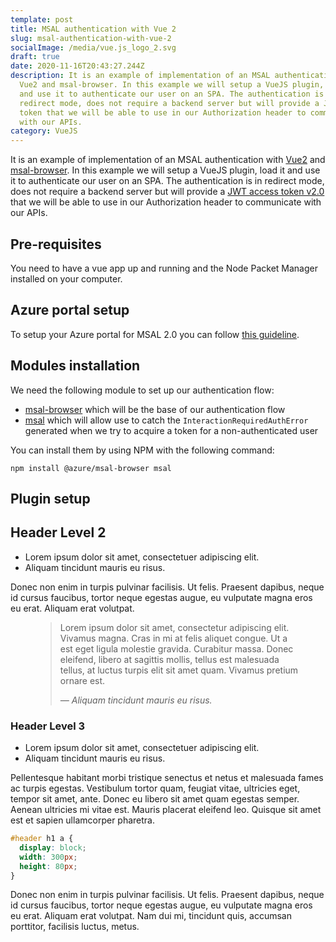 ```yaml
---
template: post
title: MSAL authentication with Vue 2
slug: msal-authentication-with-vue-2
socialImage: /media/vue.js_logo_2.svg
draft: true
date: 2020-11-16T20:43:27.244Z
description: It is an example of implementation of an MSAL authentication with
  Vue2 and msal-browser. In this example we will setup a VueJS plugin, load it
  and use it to authenticate our user on an SPA. The authentication is in
  redirect mode, does not require a backend server but will provide a JWT access
  token that we will be able to use in our Authorization header to communicate
  with our APIs.
category: VueJS
---
```

It is an example of implementation of an MSAL authentication with [Vue2](https://vuejs.org/) and [msal-browser](https://github.com/AzureAD/microsoft-authentication-library-for-js/tree/dev/lib/msal-browser). In this example we will setup a VueJS plugin, load it and use it to authenticate our user on an SPA. The authentication is in redirect mode, does not require a backend server but will provide a [JWT access token v2.0](https://docs.microsoft.com/en-us/azure/active-directory/develop/access-tokens) that we will be able to use in our Authorization header to communicate with our APIs.

## Pre-requisites
You need to have a vue app up and running and the Node Packet Manager installed on your computer.

## Azure portal setup

To setup your Azure portal for MSAL 2.0 you can follow [this guideline](https://docs.microsoft.com/en-us/azure/active-directory/develop/scenario-spa-app-registration).

## Modules installation

We need the following module to set up our authentication flow:

* [msal-browser](https://github.com/AzureAD/microsoft-authentication-library-for-js/tree/dev/lib/msal-browser) which will be the base of our authentication flow
* [msal](https://github.com/AzureAD/microsoft-authentication-library-for-js/tree/dev/lib/msal-core) which will allow use to catch the `InteractionRequiredAuthError` generated when we try to acquire a token for a non-authenticated user

You can install them by using NPM with the following command:

`npm install @azure/msal-browser msal`

## Plugin setup

## Header Level 2

* Lorem ipsum dolor sit amet, consectetuer adipiscing elit.
* Aliquam tincidunt mauris eu risus.

Donec non enim in turpis pulvinar facilisis. Ut felis. Praesent dapibus, neque id cursus faucibus, tortor neque egestas augue, eu vulputate magna eros eu erat. Aliquam erat volutpat. 

<figure>
	<blockquote>
		<p>Lorem ipsum dolor sit amet, consectetur adipiscing elit. Vivamus magna. Cras in mi at felis aliquet congue. Ut a est eget ligula molestie gravida. Curabitur massa. Donec eleifend, libero at sagittis mollis, tellus est malesuada tellus, at luctus turpis elit sit amet quam. Vivamus pretium ornare est.</p>
		<footer>
			<cite>— Aliquam tincidunt mauris eu risus.</cite>
		</footer>
	</blockquote>
</figure>

### Header Level 3

* Lorem ipsum dolor sit amet, consectetuer adipiscing elit.
* Aliquam tincidunt mauris eu risus.

Pellentesque habitant morbi tristique senectus et netus et malesuada fames ac turpis egestas. Vestibulum tortor quam, feugiat vitae, ultricies eget, tempor sit amet, ante. Donec eu libero sit amet quam egestas semper. Aenean ultricies mi vitae est. Mauris placerat eleifend leo. Quisque sit amet est et sapien ullamcorper pharetra.

```css
#header h1 a {
  display: block;
  width: 300px;
  height: 80px;
}
```

Donec non enim in turpis pulvinar facilisis. Ut felis. Praesent dapibus, neque id cursus faucibus, tortor neque egestas augue, eu vulputate magna eros eu erat. Aliquam erat volutpat. Nam dui mi, tincidunt quis, accumsan porttitor, facilisis luctus, metus.